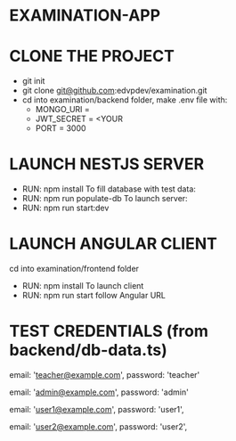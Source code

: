 # EXAMINATION-APP

# CLONE THE PROJECT
- git init
- git clone git@github.com:edvpdev/examination.git
- cd into examination/backend folder, make .env file with:
  - MONGO_URI = <YOUR MONGO DB URL>
  - JWT_SECRET = <YOUR
  - PORT = 3000


# LAUNCH NESTJS SERVER

- RUN: npm install
To fill database with test data:
- RUN: npm run populate-db
To launch server:
- RUN: npm run start:dev

# LAUNCH ANGULAR CLIENT

cd into examination/frontend folder
- RUN: npm install
To launch client
- RUN: npm run start
follow Angular URL

# TEST CREDENTIALS (from backend/db-data.ts)

email: 'teacher@example.com',
password: 'teacher'

email: 'admin@example.com',
password: 'admin'

email: 'user1@example.com',
password: 'user1',

email: 'user2@example.com',
password: 'user2',
